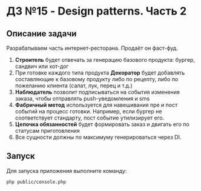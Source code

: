 # ДЗ №15 - Design patterns. Часть 2

## Описание задачи

Разрабатываем часть интернет-ресторана. Продаёт он фаст-фуд.

1. **Строитель** будет отвечать за генерацию базового продукта: бургер, сандвич или хот-дог
2. При готовке каждого типа продукта **Декоратор** будет добавлять составляющие к базовому продукту либо по рецепту, 
либо по пожеланию клиента (салат, лук, перец и т.д.)
3. **Наблюдатель** позволит подписываться на события изменения заказа, чтобы отправлять push-уведомления и sms
4. **Фабричный метод** используется для навешивания пре и пост событий на процесс готовки.
Например, если бургер не соответствует стандарту, пост событие утилизирует его.
5. **Цепочка обязанностей** будет формировать заказ и двигать его по статусам приготовления
6. Все сущности должны по максимуму генерироваться через DI.


## Запуск

Для запуска приложения выполните команду:

```bash
php public/console.php
```
